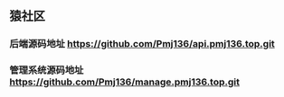 ## 猿社区
### 后端源码地址 https://github.com/Pmj136/api.pmj136.top.git
### 管理系统源码地址  https://github.com/Pmj136/manage.pmj136.top.git
